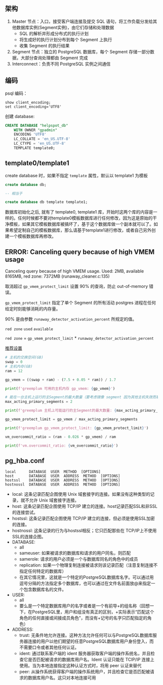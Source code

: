 ## 架构

1. Master 节点：入口，接受客户端连接及提交 SQL 语句，将工作负载分发给其他数据库实例(Segment实例)，由它们存储和处理数据
    * SQL 的解析并形成分布式的执行计划
    * 将生成好的执行计划分布到每个 Segment 上执行
    * 收集 Segment 的执行结果
2. Segment 节点：独立的 PostgreSQL 数据库，每个 Segment 存储一部分数据，大部分查询处理都由 Segment 完成
3. Interconnect：负责不同 PostgreSQL 实例之间通信

## 编码

psql 编码：

    show client_encoding;
    set client_encoding='UTF8'

创建 database:

``` sql
CREATE DATABASE "helpspot_db"
    WITH OWNER "gpadmin"
    ENCODING 'UTF8'
    LC_COLLATE = 'en_US.UTF-8'
    LC_CTYPE = 'en_US.UTF-8'
    TEMPLATE template0;
```

[](https://www.postgresql.org/docs/9.3/multibyte.html)

## template0/template1

create database 时，如果不指定 `template` 属性，默认以 template1 为模板

``` sql
create database db;

-- 相当于

create database db template template1;
```

数据库初始化之后, 就有了 template0, template1 库，开始时这两个库的内容是一样的。任何时候都不要对template0模板数据库进行任何修改，因为这是原始的干净模板，如果其它模板数据库被搞坏了，基于这个数据库做一个副本就可以了。如果希望定制自己的模板数据库，那么请基于template1进行修改，或者自己另外创建一个模板数据库再修改。

## ERROR: Canceling query because of high VMEM usage

Canceling query because of high VMEM usage. Used: 2MB, available 8165MB, red zone: 7372MB (runaway_cleaner.c:135)

取消超过 `gp_vmem_protect_limit` 设置 90% 的查询，防止 out-of-memory 错误。

`gp_vmem_protect_limit` 指定了单个 Segment 的所有活动 postgres 进程在任何给定时刻能够消耗的内存量。

90% 是由参数 `runaway_detector_activation_percent` 所规定的值。

`red zone` `used` `available`

`red zone` = `gp_vmem_protect_limit` * `runaway_detector_activation_percent`

[推荐设置](https://gp-docs-cn.github.io/docs/best_practices/sysconfig.html)

``` python
# 主机的交换空间(GB)
swap = 0
# 主机内存(GB)
ram = 12

gp_vmem = ((swap + ram) - (7.5 + 0.05 * ram)) / 1.7

print(f'greemplum 可用的主机内存 gp_vmem: {gp_vmem}')

# 能在一台主机上运行的主Segment的最大数量（要考虑镜像 segment 因为其他主机失效而被激活的情况）
max_acting_primary_segments = 2

print(f'greemplum 主机上可能运行的主Segment的最大数量: {max_acting_primary_segments}')

gp_vmem_protect_limit = gp_vmem / max_acting_primary_segments

print(f'greemplum gp_vmem_protect_limit: {gp_vmem_protect_limit}')

vm_overcommit_ratio = (ram - 0.026 * gp_vmem) / ram

print(f'vm.overcommit_ratio: {vm_overcommit_ratio}')
```

## pg_hba.conf

```
local      DATABASE  USER  METHOD  [OPTIONS]
host       DATABASE  USER  ADDRESS  METHOD  [OPTIONS]
hostssl    DATABASE  USER  ADDRESS  METHOD  [OPTIONS]
hostnossl  DATABASE  USER  ADDRESS  METHOD  [OPTIONS]
```

* local: 这条记录匹配企图使用 Unix 域套接字的连接。如果没有这种类型的记录，就不允许 Unix 域套接字连接。
* host: 这条记录匹配企图使用 TCP/IP 建立的连接。host记录匹配SSL和非SSL的连接尝试。
* hostssl: 这条记录匹配企图使用 TCP/IP 建立的连接，但必须是使用SSL加密的连接。
* hostnossl: 这条记录的行为与hostssl相反；它只匹配那些在 TCP/IP上不使用SSL的连接企图。
* DATABASE:
    * all
    * sameuser: 如果被请求的数据库和请求的用户同名，则匹配
    * samerole: 请求的用户必须是一个与数据库同名的角色中的成员
    * replication: 如果一个物理复制连接被请求则该记录匹配（注意复制连接不指定任何特定的数据库）
    * 在其它情况里，这就是一个特定的PostgreSQL数据库名字。可以通过用逗号分隔的方法指定多个数据库，也可以通过在文件名前面放@来指定一个包含数据库名的文件。
* USER:
    * all
    * 要么是一个特定数据库用户的名字或者是一个有前导+的组名称（回想一下，在PostgreSQL里，用户和组没有真正的区别，+实际表示“匹配这个角色的任何直接或间接成员角色”，而没有+记号的名字只匹配指定的角色）
* ADDRESS:
    * trust: 无条件地允许连接。这种方法允许任何可以与PostgreSQL数据库服务器连接的用户以他们期望的任意PostgreSQL数据库用户身份登入，而不需要口令或者其他任何认证。
    * ident: 通过联系客户端的 ident 服务器获取客户端的操作系统名，并且检查它是否匹配被请求的数据库用户名。Ident 认证只能在 TCIP/IP 连接上使用。当为本地连接指定这种认证方式时，将用 peer 认证来替代
    * peer: 从操作系统获得客户端的操作系统用户，并且检查它是否匹配被请求的数据库用户名。这只对本地连接可用
